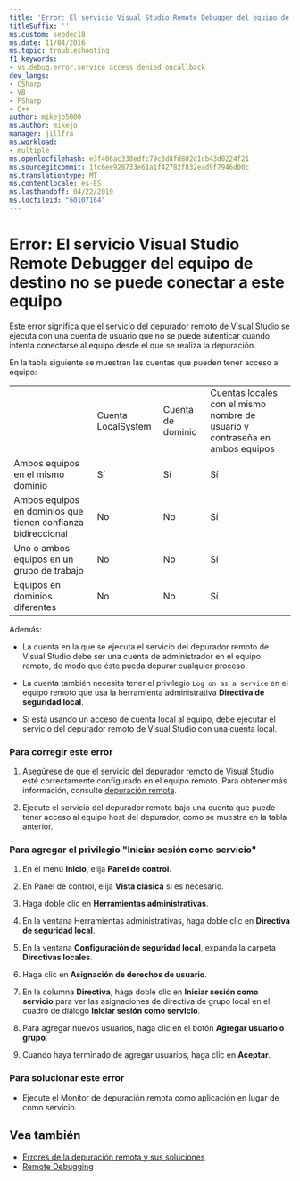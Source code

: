 ```yaml
---
title: 'Error: El servicio Visual Studio Remote Debugger del equipo de destino no se puede conectar a este equipo'
titleSuffix: ''
ms.custom: seodec18
ms.date: 11/04/2016
ms.topic: troubleshooting
f1_keywords:
- vs.debug.error.service_access_denied_oncallback
dev_langs:
- CSharp
- VB
- FSharp
- C++
author: mikejo5000
ms.author: mikejo
manager: jillfra
ms.workload:
- multiple
ms.openlocfilehash: e3f406ac338edfc79c3d8fd802d1cb43d0224f21
ms.sourcegitcommit: 1fc6ee928733e61a1f42782f832ead9f7946d00c
ms.translationtype: MT
ms.contentlocale: es-ES
ms.lasthandoff: 04/22/2019
ms.locfileid: "60107164"
---
```

# <a name="error-the-visual-studio-remote-debugger-service-on-the-target-computer-cannot-connect-back-to-this-computer"></a>Error: El servicio Visual Studio Remote Debugger del equipo de destino no se puede conectar a este equipo
Este error significa que el servicio del depurador remoto de Visual Studio se ejecuta con una cuenta de usuario que no se puede autenticar cuando intenta conectarse al equipo desde el que se realiza la depuración.

 En la tabla siguiente se muestran las cuentas que pueden tener acceso al equipo:

|||||
|-|-|-|-|
||Cuenta LocalSystem|Cuenta de dominio|Cuentas locales con el mismo nombre de usuario y contraseña en ambos equipos|
|Ambos equipos en el mismo dominio|Sí|Sí|Sí|
|Ambos equipos en dominios que tienen confianza bidireccional|No|No|Sí|
|Uno o ambos equipos en un grupo de trabajo|No|No|Sí|
|Equipos en dominios diferentes|No|No|Sí|

 Además:

- La cuenta en la que se ejecuta el servicio del depurador remoto de Visual Studio debe ser una cuenta de administrador en el equipo remoto, de modo que éste pueda depurar cualquier proceso.

- La cuenta también necesita tener el privilegio `Log on as a service` en el equipo remoto que usa la herramienta administrativa **Directiva de seguridad local**.

- Si está usando un acceso de cuenta local al equipo, debe ejecutar el servicio del depurador remoto de Visual Studio con una cuenta local.

### <a name="to-correct-this-error"></a>Para corregir este error

1. Asegúrese de que el servicio del depurador remoto de Visual Studio esté correctamente configurado en el equipo remoto. Para obtener más información, consulte [depuración remota](../debugger/remote-debugging.md).

2. Ejecute el servicio del depurador remoto bajo una cuenta que puede tener acceso al equipo host del depurador, como se muestra en la tabla anterior.

### <a name="to-add-log-on-as-a-service-privilege"></a>Para agregar el privilegio "Iniciar sesión como servicio"

1. En el menú **Inicio**, elija **Panel de control**.

2. En Panel de control, elija **Vista clásica** si es necesario.

3. Haga doble clic en **Herramientas administrativas**.

4. En la ventana Herramientas administrativas, haga doble clic en **Directiva de seguridad local**.

5. En la ventana **Configuración de seguridad local**, expanda la carpeta **Directivas locales**.

6. Haga clic en **Asignación de derechos de usuario**.

7. En la columna **Directiva**, haga doble clic en **Iniciar sesión como servicio** para ver las asignaciones de directiva de grupo local en el cuadro de diálogo **Iniciar sesión como servicio**.

8. Para agregar nuevos usuarios, haga clic en el botón **Agregar usuario o grupo**.

9. Cuando haya terminado de agregar usuarios, haga clic en **Aceptar**.

### <a name="to-work-around-this-error"></a>Para solucionar este error

- Ejecute el Monitor de depuración remota como aplicación en lugar de como servicio.

## <a name="see-also"></a>Vea también
- [Errores de la depuración remota y sus soluciones](../debugger/remote-debugging-errors-and-troubleshooting.md)
- [Remote Debugging](../debugger/remote-debugging.md)